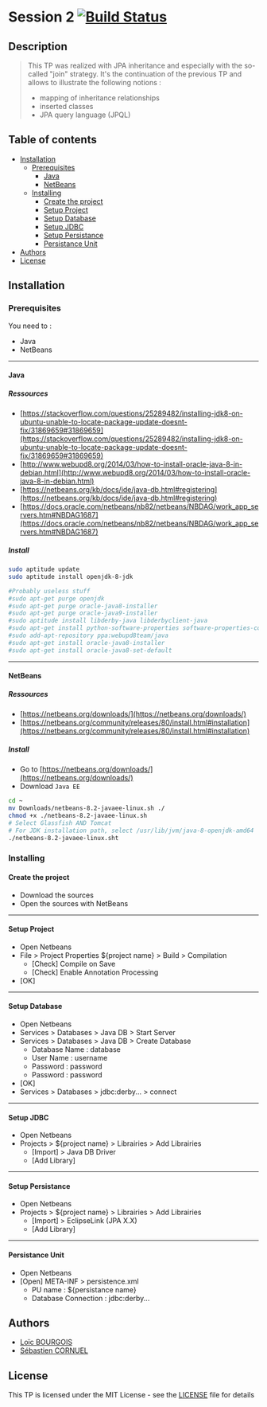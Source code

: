 # Session 2 [![Build Status](https://travis-ci.org/eleves-ig2i/ig2i-le4-poo-2018-tp-2.svg?branch=master)](https://travis-ci.org/eleves-ig2i/ig2i-le4-poo-2018-tp-2)

## Description

> This TP was realized with JPA inheritance and especially with the so-called "join" strategy. It's the continuation of the previous TP and allows to illustrate the following notions : 
> * mapping of inheritance relationships
> * inserted classes
> * JPA query language (JPQL)

## Table of contents
- [Installation](#installation)
	- [Prerequisites](#prerequisites)
		- [Java](#java)
		- [NetBeans](#netbeans)
	- [Installing](#installing)
		- [Create the project](#create-the-project)
		- [Setup Project](#setup-project)
		- [Setup Database](#setup-database)
		- [Setup JDBC](#setup-jdbc)
		- [Setup Persistance](#setup-persistance)
		- [Persistance Unit](#persistance-unit)
- [Authors](#authors)
- [License](#license)

## Installation
### Prerequisites
You need to :
* Java
* NetBeans

---------------------
#### Java
##### Ressources
* [https://stackoverflow.com/questions/25289482/installing-jdk8-on-ubuntu-unable-to-locate-package-update-doesnt-fix/31869659#31869659](https://stackoverflow.com/questions/25289482/installing-jdk8-on-ubuntu-unable-to-locate-package-update-doesnt-fix/31869659#31869659) 
* [http://www.webupd8.org/2014/03/how-to-install-oracle-java-8-in-debian.html](http://www.webupd8.org/2014/03/how-to-install-oracle-java-8-in-debian.html)
* [https://netbeans.org/kb/docs/ide/java-db.html#registering](https://netbeans.org/kb/docs/ide/java-db.html#registering)
* [https://docs.oracle.com/netbeans/nb82/netbeans/NBDAG/work_app_servers.htm#NBDAG1687](https://docs.oracle.com/netbeans/nb82/netbeans/NBDAG/work_app_servers.htm#NBDAG1687)

##### Install
```bash
sudo aptitude update
sudo aptitude install openjdk-8-jdk
```
```bash
#Probably useless stuff
#sudo apt-get purge openjdk
#sudo apt-get purge oracle-java8-installer
#sudo apt-get purge oracle-java9-installer
#sudo aptitude install libderby-java libderbyclient-java
#sudo apt-get install python-software-properties software-properties-common
#sudo add-apt-repository ppa:webupd8team/java
#sudo apt-get install oracle-java8-installer
#sudo apt-get install oracle-java8-set-default
```

---------------------
#### NetBeans
##### Ressources
* [https://netbeans.org/downloads/](https://netbeans.org/downloads/) 
* [https://netbeans.org/community/releases/80/install.html#installation](https://netbeans.org/community/releases/80/install.html#installation)

##### Install
* Go to [https://netbeans.org/downloads/](https://netbeans.org/downloads/)
* Download `Java EE`

```bash
cd ~
mv Downloads/netbeans-8.2-javaee-linux.sh ./
chmod +x ./netbeans-8.2-javaee-linux.sh
# Select Glassfish AND Tomcat
# For JDK installation path, select /usr/lib/jvm/java-8-openjdk-amd64
./netbeans-8.2-javaee-linux.sht
```

### Installing
#### Create the project
* Download the sources
* Open the sources with NetBeans

---------------------
#### Setup Project
* Open Netbeans
* File > Project Properties ${project name} > Build > Compilation
	* [Check] Compile on Save
	* [Check] Enable Annotation Processing
* [OK]

---------------------
#### Setup Database
* Open Netbeans
* Services > Databases > Java DB > Start Server
* Services > Databases > Java DB > Create Database
	* Database Name : database
	* User Name : username
	* Password : password
	* Password : password
* [OK]
* Services > Databases > jdbc:derby... > connect

---------------------
#### Setup JDBC
* Open Netbeans
* Projects > ${project name} > Librairies > Add Librairies
	* [Import] > Java DB Driver
	* [Add Library]

---------------------
#### Setup Persistance
* Open Netbeans
* Projects > ${project name} > Librairies > Add Librairies
	* [Import] > EclipseLink (JPA X.X)
	* [Add Library]	

---------------------
#### Persistance Unit
* Open Netbeans
* [Open] META-INF > persistence.xml
	* PU name : ${persistance name}
	* Database Connection : jdbc:derby...

## Authors
* [Loïc BOURGOIS](https://github.com/loicbourgois) 
* [Sébastien CORNUEL](https://github.com/Hercules0402)

## License
This TP is licensed under the MIT License - see the [LICENSE](https://github.com/eleves-ig2i/ig2i-le4-poo-2018-tp-2/blob/master/LICENSE) file for details	